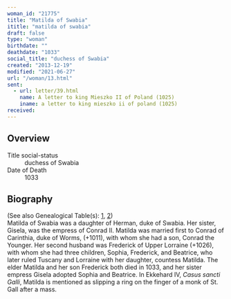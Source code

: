 ```yaml
---
woman_id: "21775"
title: "Matilda of Swabia"
ititle: "matilda of swabia"
draft: false
type: "woman"
birthdate: ""
deathdate: "1033"
social_title: "duchess of Swabia"
created: "2013-12-19"
modified: "2021-06-27"
url: "/woman/13.html"
sent:
  - url: letter/39.html
    name: A letter to king Mieszko II of Poland (1025)
    iname: a letter to king mieszko ii of poland (1025)
received:
---
```

<h2 class="mt-4">Overview</h2><dt>Title social-status</dt><dd>duchess of Swabia</dd><dt>Date of Death</dt><dd>1033</dd><h2 class="mt-4">Biography</h2><p>(See also Genealogical Table(s): <a href="https://epistolae.ctl.columbia.edu/content/genealogy-charlemagne#n64">1</a>, <a href="https://epistolae.ctl.columbia.edu/content/genealogy-henry#n64">2</a>)<br>Matilda of Swabia was a daughter of Herman, duke of Swabia. Her sister, Gisela, was the empress of Conrad II. Matilda was married first to Conrad of Carinthia, duke of Worms, (+1011), with whom she had a son, Conrad the Younger. Her second husband was Frederick of Upper Lorraine (+1026), with whom she had three children, Sophia, Frederick, and Beatrice, who later ruled Tuscany and Lorraine with her daughter, countess Matilda. The elder Matilda and her son Frederick both died in 1033, and her sister empress Gisela adopted Sophia and Beatrice. In Ekkehard IV, <em>Casus sancti Galli</em>, Matilda is mentioned as slipping a ring on the finger of a monk of St. Gall after a mass.</p>